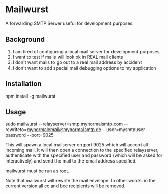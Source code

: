 # Mailwurst

A forwarding SMTP Server useful for development purposes.

## Background

1. I am tired of configuring a local mail server for development purposes
2. I want to test if mails will look ok in REAL mail clients
3. I don't want mails to go out to a real mail address by accident
4. I don't want to add special mail debugging options to my application

## Installation

npm install -g mailwurst

## Usage

sudo mailwurst --relayserver=smtp.mynormalsmtp.com --rewriteto=mynormalemail@mynormalsmtp.de --user=mysmtpuser --password --port=9025

This will spawn a local mailserver on port 9025 which will accept all incoming mail. It will then open a connection to the specified relayserver,
authenticate with the specified user and password (which will be asked for interactively) and send the mail to the email address specified. 

mailwurst must be run as root.

Note that mailwurst will rewrite the mail envelope. In other words: in the current version all cc and bcc recipients will be removed. 
